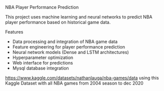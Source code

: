 NBA Player Performance Prediction

This project uses machine learning and neural networks to predict NBA player performance based on historical game data.

Features
- Data processing and integration of NBA game data
- Feature engineering for player performance prediction
- Neural network models (Dense and LSTM architectures)
- Hyperparameter optimization
- Web interface for predictions
- Mysql database integration

https://www.kaggle.com/datasets/nathanlauga/nba-games/data using this Kaggle Dataset with all NBA games from 2004 season to dec 2020
